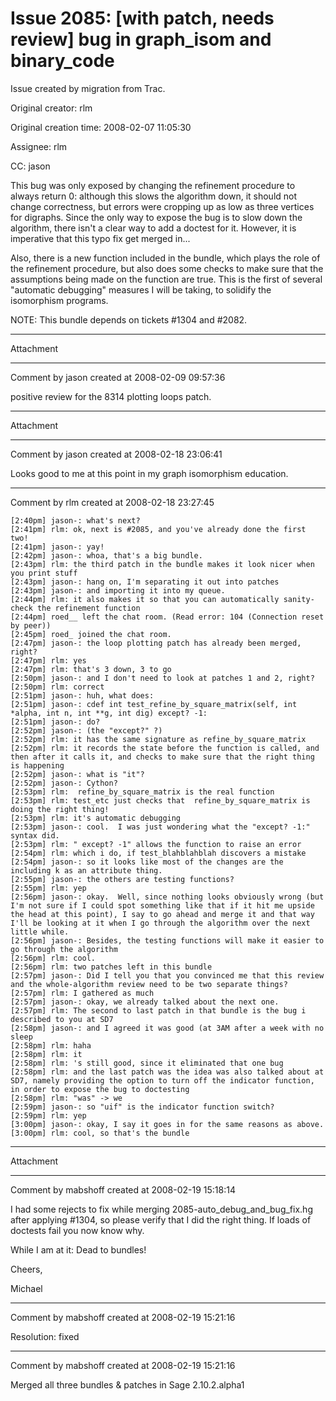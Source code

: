 # Issue 2085: [with patch, needs review] bug in graph_isom and binary_code

Issue created by migration from Trac.

Original creator: rlm

Original creation time: 2008-02-07 11:05:30

Assignee: rlm

CC:  jason

This bug was only exposed by changing the refinement procedure to always return 0: although this slows the algorithm down, it should not change correctness, but errors were cropping up as low as three vertices for digraphs. Since the only way to expose the bug is to slow down the algorithm, there isn't a clear way to add a doctest for it. However, it is imperative that this typo fix get merged in...

Also, there is a new function included in the bundle, which plays the role of the refinement procedure, but also does some checks to make sure that the assumptions being made on the function are true. This is the first of several "automatic debugging" measures I will be taking, to solidify the isomorphism programs.

NOTE: This bundle depends on tickets #1304 and #2082.


---

Attachment


---

Comment by jason created at 2008-02-09 09:57:36

positive review for the 8314 plotting loops patch.


---

Attachment


---

Comment by jason created at 2008-02-18 23:06:41

Looks good to me at this point in my graph isomorphism education.


---

Comment by rlm created at 2008-02-18 23:27:45


``` 
[2:40pm] jason-: what's next?
[2:41pm] rlm: ok, next is #2085, and you've already done the first two!
[2:41pm] jason-: yay!
[2:42pm] jason-: whoa, that's a big bundle.
[2:43pm] rlm: the third patch in the bundle makes it look nicer when you print stuff
[2:43pm] jason-: hang on, I'm separating it out into patches
[2:43pm] jason-: and importing it into my queue.
[2:44pm] rlm: it also makes it so that you can automatically sanity-check the refinement function
[2:44pm] roed__ left the chat room. (Read error: 104 (Connection reset by peer))
[2:45pm] roed_ joined the chat room.
[2:47pm] jason-: the loop plotting patch has already been merged, right?
[2:47pm] rlm: yes
[2:47pm] rlm: that's 3 down, 3 to go
[2:50pm] jason-: and I don't need to look at patches 1 and 2, right?
[2:50pm] rlm: correct
[2:51pm] jason-: huh, what does:
[2:51pm] jason-: cdef int test_refine_by_square_matrix(self, int *alpha, int n, int **g, int dig) except? -1:
[2:51pm] jason-: do?
[2:52pm] jason-: (the "except?" ?)
[2:52pm] rlm: it has the same signature as refine_by_square_matrix
[2:52pm] rlm: it records the state before the function is called, and then after it calls it, and checks to make sure that the right thing is happening
[2:52pm] jason-: what is "it"?
[2:52pm] jason-: Cython?
[2:53pm] rlm:  refine_by_square_matrix is the real function
[2:53pm] rlm: test_etc just checks that  refine_by_square_matrix is doing the right thing!
[2:53pm] rlm: it's automatic debugging
[2:53pm] jason-: cool.  I was just wondering what the "except? -1:" syntax did.
[2:53pm] rlm: " except? -1" allows the function to raise an error
[2:54pm] rlm: which i do, if test_blahblahblah discovers a mistake
[2:54pm] jason-: so it looks like most of the changes are the including k as an attribute thing.
[2:55pm] jason-: the others are testing functions?
[2:55pm] rlm: yep
[2:56pm] jason-: okay.  Well, since nothing looks obviously wrong (but I'm not sure if I could spot something like that if it hit me upside the head at this point), I say to go ahead and merge it and that way I'll be looking at it when I go through the algorithm over the next little while.
[2:56pm] jason-: Besides, the testing functions will make it easier to go through the algorithm 
[2:56pm] rlm: cool.
[2:56pm] rlm: two patches left in this bundle
[2:57pm] jason-: Did I tell you that you convinced me that this review and the whole-algorithm review need to be two separate things? 
[2:57pm] rlm: I gathered as much
[2:57pm] jason-: okay, we already talked about the next one.
[2:57pm] rlm: The second to last patch in that bundle is the bug i described to you at SD7
[2:58pm] jason-: and I agreed it was good (at 3AM after a week with no sleep 
[2:58pm] rlm: haha
[2:58pm] rlm: it
[2:58pm] rlm: 's still good, since it eliminated that one bug
[2:58pm] rlm: and the last patch was the idea was also talked about at SD7, namely providing the option to turn off the indicator function, in order to expose the bug to doctesting
[2:58pm] rlm: "was" -> we
[2:59pm] jason-: so "uif" is the indicator function switch?
[2:59pm] rlm: yep
[3:00pm] jason-: okay, I say it goes in for the same reasons as above.
[3:00pm] rlm: cool, so that's the bundle
```



---

Attachment


---

Comment by mabshoff created at 2008-02-19 15:18:14

I had some rejects to fix while merging 2085-auto_debug_and_bug_fix.hg after applying #1304, so please verify that I did the right thing. If loads of doctests fail you now know why. 

While I am at it: Dead to bundles!

Cheers,

Michael


---

Comment by mabshoff created at 2008-02-19 15:21:16

Resolution: fixed


---

Comment by mabshoff created at 2008-02-19 15:21:16

Merged all three bundles & patches in Sage 2.10.2.alpha1
